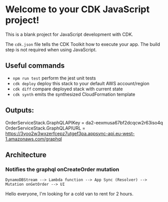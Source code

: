 # Welcome to your CDK JavaScript project!

This is a blank project for JavaScript development with CDK.

The `cdk.json` file tells the CDK Toolkit how to execute your app. The build step is not required when using JavaScript.

## Useful commands

- `npm run test` perform the jest unit tests
- `cdk deploy` deploy this stack to your default AWS account/region
- `cdk diff` compare deployed stack with current state
- `cdk synth` emits the synthesized CloudFormation template

## Outputs:

OrderServiceStack.GraphQLAPIKey = da2-eexmusa67bf2dcqcw2r63iso4q
OrderServiceStack.GraphQLAPIURL = https://3yoo2w3wxzerfcepz7utgef3pa.appsync-api.eu-west-1.amazonaws.com/graphql

## Architecture

### Notifies the graphql onCreateOrder mutation

    DynamoDBStream --> Lambda function --> App Sync (Resolver) --> Mutation onGetOrder --> UI

Hello everyone, I'm looking for a cold van to rent for 2 hours.
